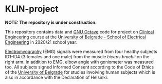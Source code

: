# KLIN-project

__NOTE: The repository is under construction.__

This repository contains data and [GNU Octave](https://www.gnu.org/software/octave/index) code for project on [Clinical Engineering](http://automatika.etf.rs/sr/13e054kli) course at the [University of Belgrade - School of Electrical Engineering](https://www.etf.bg.ac.rs/en#gsc.tab=0) in 2020/21 school year.

[Electromyography](https://en.wikipedia.org/wiki/Electromyography) (EMG) signals were measured from four healthy subjects ID1-ID4 (3 females and one male) from the muscle *biceps brachii* on the right arm. In addition to EMG, elbow angle with goniometer was measured too. All subjects signed Informed Consent according to the Code of Ethics of the [University of Belgrade](http://www.bg.ac.rs/en/) for studies involving human subjects which is also in accordance with the Declaration of Helsinki.
